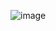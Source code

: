 


![image](https://github.com/detapundit/Mongodb/assets/144154692/a18c3d65-c80e-4ee2-9658-0b8cbb158de3)
